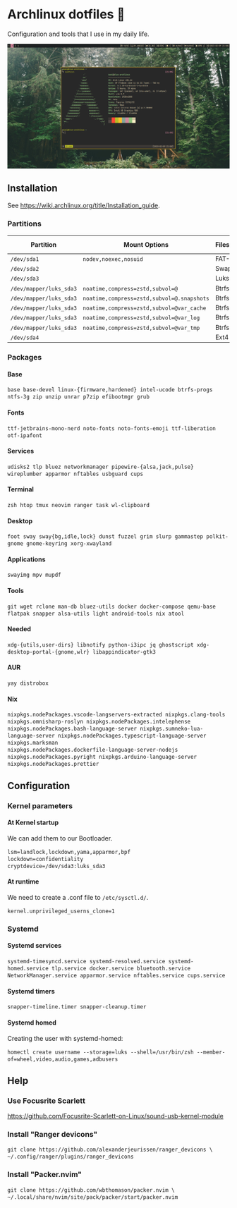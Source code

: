 # Archlinux dotfiles 🐧

Configuration and tools that I use in my daily life.

![](./src/screenshot.png)

## Installation
See https://wiki.archlinux.org/title/Installation_guide.

### Partitions
| Partition               | Mount Options                             | Filesystem     | Mount Point   |
|-------------------------|-------------------------------------------|----------------|---------------|
| `/dev/sda1`             |`nodev,noexec,nosuid`                      | FAT-32         | `/boot`       |
| `/dev/sda2`             |                                           | Swap           | [SWAP]        |
| `/dev/sda3`             |                                           | Luks2          |               |
| `/dev/mapper/luks_sda3` |`noatime,compress=zstd,subvol=@`           | Btrfs          | `/`           |
| `/dev/mapper/luks_sda3` |`noatime,compress=zstd,subvol=@.snapshots` | Btrfs          | `/.snapshots` |
| `/dev/mapper/luks_sda3` |`noatime,compress=zstd,subvol=@var_cache`  | Btrfs          | `/var/cache`  |
| `/dev/mapper/luks_sda3` |`noatime,compress=zstd,subvol=@var_log`    | Btrfs          | `/var/log`    |
| `/dev/mapper/luks_sda3` |`noatime,compress=zstd,subvol=@var_tmp`    | Btrfs          | `/var/tmp`    |
| `/dev/sda4`             |                                           | Ext4           | `/home`       |

### Packages
#### Base
```
base base-devel linux-{firmware,hardened} intel-ucode btrfs-progs ntfs-3g zip unzip unrar p7zip efibootmgr grub
```

#### Fonts
```
ttf-jetbrains-mono-nerd noto-fonts noto-fonts-emoji ttf-liberation otf-ipafont
```

#### Services
```
udisks2 tlp bluez networkmanager pipewire-{alsa,jack,pulse} wireplumber apparmor nftables usbguard cups
```

#### Terminal
```
zsh htop tmux neovim ranger task wl-clipboard
```

#### Desktop
```
foot sway sway{bg,idle,lock} dunst fuzzel grim slurp gammastep polkit-gnome gnome-keyring xorg-xwayland
```

#### Applications
```
swayimg mpv mupdf
```

#### Tools
```
git wget rclone man-db bluez-utils docker docker-compose qemu-base flatpak snapper alsa-utils light android-tools nix atool
```

#### Needed
```
xdg-{utils,user-dirs} libnotify python-i3ipc jq ghostscript xdg-desktop-portal-{gnome,wlr} libappindicator-gtk3
```

#### AUR
```
yay distrobox
```

#### Nix
```
nixpkgs.nodePackages.vscode-langservers-extracted nixpkgs.clang-tools nixpkgs.omnisharp-roslyn nixpkgs.nodePackages.intelephense
nixpkgs.nodePackages.bash-language-server nixpkgs.sumneko-lua-language-server nixpkgs.nodePackages.typescript-language-server nixpkgs.marksman
nixpkgs.nodePackages.dockerfile-language-server-nodejs nixpkgs.nodePackages.pyright nixpkgs.arduino-language-server nixpkgs.nodePackages.prettier
```

## Configuration
### Kernel parameters
#### At Kernel startup
We can add them to our Bootloader.
```
lsm=landlock,lockdown,yama,apparmor,bpf
lockdown=confidentiality
cryptdevice=/dev/sda3:luks_sda3
```

#### At runtime
We need to create a .conf file to `/etc/sysctl.d/`.
```
kernel.unprivileged_userns_clone=1
```

### Systemd
#### Systemd services
```
systemd-timesyncd.service systemd-resolved.service systemd-homed.service tlp.service docker.service bluetooth.service NetworkManager.service apparmor.service nftables.service cups.service
```

#### Systemd timers
```
snapper-timeline.timer snapper-cleanup.timer
```

#### Systemd homed
Creating the user with systemd-homed:
```
homectl create username --storage=luks --shell=/usr/bin/zsh --member-of=wheel,video,audio,games,adbusers
```

## Help
### Use Focusrite Scarlett
https://github.com/Focusrite-Scarlett-on-Linux/sound-usb-kernel-module

### Install "Ranger devicons"
```
git clone https://github.com/alexanderjeurissen/ranger_devicons \
~/.config/ranger/plugins/ranger_devicons
```

### Install "Packer.nvim"
```
git clone https://github.com/wbthomason/packer.nvim \
~/.local/share/nvim/site/pack/packer/start/packer.nvim
```
